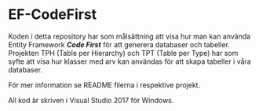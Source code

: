 # EF-CodeFirst
Koden i detta repository har som målsättning att visa hur man kan använda Entity Framework ***Code First*** för att generera databaser och tabeller.
Projekten TPH (Table per Hierarchy) och TPT (Table per Type) har som syfte att visa hur klasser med arv kan användas för att skapa
tabeller i våra databaser.

För mer information se README filerna i respektive projekt.

All kod är skriven i Visual Studio 2017 för Windows.

